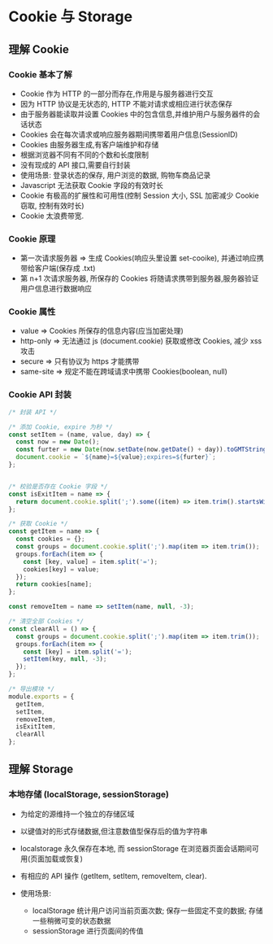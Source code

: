 # Cookie 与 Storage



## 理解 Cookie

### Cookie 基本了解

* Cookie 作为 HTTP 的一部分而存在,作用是与服务器进行交互
* 因为 HTTP 协议是无状态的, HTTP 不能对请求或相应进行状态保存
* 由于服务器能读取并设置 Cookies 中的包含信息,并维护用户与服务器件的会话状态
* Cookies 会在每次请求或响应服务器期间携带着用户信息(SessionID)
* Cookies 由服务器生成,有客户端维护和存储
* 根据浏览器不同有不同的个数和长度限制
* 没有现成的 API 接口,需要自行封装
* 使用场景: 登录状态的保存, 用户浏览的数据, 购物车商品记录
* Javascript 无法获取 Cookie 字段的有效时长
* Cookie 有极高的扩展性和可用性(控制 Session 大小, SSL 加密减少 Cookie 窃取, 控制有效时长)
* Cookie 太浪费带宽.



### Cookie 原理

* 第一次请求服务器 => 生成 Cookies(响应头里设置 set-cooike), 并通过响应携带给客户端(保存成 .txt)
* 第 n+1 次请求服务器, 所保存的 Cookies 将随请求携带到服务器,服务器验证用户信息进行数据响应  



### Cookie 属性

* value =>  Cookies 所保存的信息内容(应当加密处理)
* http-only => 无法通过 js (document.cookie) 获取或修改 Cookies, 减少 xss 攻击
* secure  =>  只有协议为 https 才能携带
* same-site  =>  规定不能在跨域请求中携带 Cookies(boolean, null)



### Cookie API 封装

```js
/* 封装 API */

/* 添加 Cookie, expire 为秒 */
const setItem = (name, value, day) => {
  const now = new Date();
  const furter = new Date(now.setDate(now.getDate() + day)).toGMTString();
  document.cookie = `${name}=${value};expires=${furter}`;
};


/* 校验是否存在 Cookie 字段 */
const isExitItem = name => {
  return document.cookie.split(';').some((item) => item.trim().startsWith(`${name}=`));
};

/* 获取 Cookie */
const getItem = name => {
  const cookies = {};
  const groups = document.cookie.split(';').map(item => item.trim());
  groups.forEach(item => {
    const [key, value] = item.split('=');
    cookies[key] = value;
  });
  return cookies[name];
};

const removeItem = name => setItem(name, null, -3);

/* 清空全部 Cookies */
const clearAll = () => {
  const groups = document.cookie.split(';').map(item => item.trim());
  groups.forEach(item => {
    const [key] = item.split('=');
    setItem(key, null, -3);
  });
};

/* 导出模块 */
module.exports = {
  getItem,
  setItem,
  removeItem,
  isExitItem,
  clearAll
};
```





## 理解 Storage

### 本地存储 (localStorage, sessionStorage)

- 为给定的源维持一个独立的存储区域

- 以键值对的形式存储数据,但注意数值型保存后的值为字符串

- localstorage 永久保存在本地, 而 sessionStorage 在浏览器页面会话期间可用(页面加载或恢复)

- 有相应的 API 操作 (getItem, setItem, removeItem, clear).

- 使用场景: 
  - localStorage 统计用户访问当前页面次数; 保存一些固定不变的数据; 存储一些稍微可变的状态数据
  - sessionStorage 进行页面间的传值



